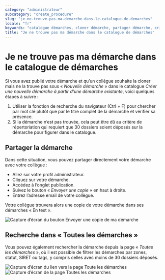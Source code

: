 ```yaml
---
category: "administrateur"
subcategory: "create_procedure"
slug: "je-ne-trouve-pas-ma-demarche-dans-le-catalogue-de-demarches"
locale: "fr"
keywords: "catalogue démarches, cloner démarche, partager démarche, critères répertoriation"
title: "Je ne trouve pas ma démarche dans le catalogue de démarches"
---
```


# Je ne trouve pas ma démarche dans le catalogue de démarches

Si vous avez publié votre démarche et qu’un collègue souhaite la cloner mais ne la trouve pas sous « _Nouvelle démarche_ » dans le catalogue _Créer une nouvelle démarche à partir d’une démarche existante_, voici quelques étapes à suivre :

1. Utiliser la fonction de recherche du navigateur (Ctrl + F) pour chercher par mot clé plutôt que par le titre complet de la démarche et vérifier sa présence.
2. Si la démarche n’est pas trouvée, cela peut être dû au critère de répertoriation qui requiert que 30 dossiers soient déposés sur la démarche pour figurer dans le catalogue. 

## Partager la démarche
Dans cette situation, vous pouvez partager directement votre démarche avec votre collègue :

- Allez sur votre profil administrateur.
- Cliquez sur votre démarche.
- Accédez à l’onglet publication.
- Suivez le bouton « _Envoyer une copie_ » en haut à droite.
- Entrez l’adresse email de votre collègue.

Votre collègue trouvera alors une copie de votre démarche dans ses démarches « En test ».

![Capture d’écran du bouton Envoyer une copie de ma démarche](faq/administrateur-button-copy-procedure.png)

## Recherche dans « Toutes les démarches »

Vous pouvez également rechercher la démarche depuis la page « _Toutes les démarches_ », où il est possible de filtrer les démarches par zones, statut, SIRET ou tags, y compris celles avec moins de 30 dossiers déposés.

![Capture d’écran du lien vers la page Toute les démarches](faq/administrateur-link-all-procedures.png)
![Capture d’écran de la page Toutes les démarches](faq/administrateur-all-procedures.png)
